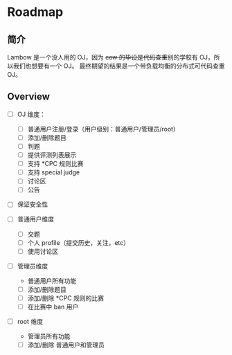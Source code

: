 # Roadmap

## 简介

Lambow 是一个没人用的 OJ，因为 ~~cow 的毕设是代码查重~~别的学校有 OJ，所以我们也想要有一个 OJ。
最终期望的结果是一个带负载均衡的分布式可代码查重 OJ。

## Overview

- [ ] OJ 维度：
  - [ ] 普通用户注册/登录（用户级别：普通用户/管理员/root）
  - [ ] 添加/删除题目
  - [ ] 判题
  - [ ] 提供评测列表展示
  - [ ] 支持 \*CPC 规则比赛
  - [ ] 支持 special judge
  - [ ] 讨论区
  - [ ] 公告
- [ ] 保证安全性

- [ ] 普通用户维度
  - [ ] 交题
  - [ ] 个人 profile（提交历史，关注，etc）
  - [ ] 使用讨论区

- [ ] 管理员维度
  - 普通用户所有功能
  - [ ] 添加/删除题目
  - [ ] 添加/删除 \*CPC 规则的比赛
  - [ ] 在比赛中 ban 用户

- [ ] root 维度
  - 管理员所有功能
  - [ ] 添加/删除 普通用户和管理员
